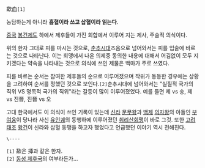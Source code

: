 歃血`[1]`

농담하는게 아니라 **흡혈이라 쓰고 삽혈이라 읽는다**.

[중국](%EC%A4%91%EA%B5%AD.md)
[봉건제도](%EB%B4%89%EA%B1%B4%EC%A0%9C%EB%8F%84.md) 하에서 제후들이 가진 회합에서 이루어 지는 제사,
주술적 의식이다.

위의 한자 그대로 피를 마시는 것으로, [춘추시대](%EC%B6%98%EC%B6%94%EC%8B%9C%EB%8C%80.md)즈음으로
넘어와서는 피를 입술에 바르는 것으로 나타난다. 이는 회맹에서 나온 의제중 동의한 내용에 대해서 어김없이 모두 지키겠다는 약속을 나타내는
것으로 의식에 쓰인 제물은 백마가 주로 쓰였다.

피를 바르는 순서는 참여한 제후들의 순으로 이루어졌으며 작위가 동등한 경우에는 상황을 고려하여 순서를 정했던 것으로
보인다.`[2]`춘추시대에 넘어와서는 "실질적 국가의 직위 VS 명목적 국가의 직위"라는 갈등이 많이 이루어졌었다. 예를 들면 제 vs 송,
제 vs 진晉, 진晉 vs 오

고대 한국에서도 이 의식이 쓰인 기록이 있는데 [신라](%EC%8B%A0%EB%9D%BC.md)
[문무왕](%EB%AC%B8%EB%AC%B4%EC%99%95.md)과 [백제](%EB%B0%B1%EC%A0%9C.md)
[의자왕](%EC%9D%98%EC%9E%90%EC%99%95.md)의 아들인
[부여융](%EB%B6%80%EC%97%AC%EC%9C%B5.md)이 당나라 사신
[유인궤](%EC%9C%A0%EC%9D%B8%EA%B6%A4.md)의 동행하에 이루어졌던 [취리산회맹](%EC%B7%A8%EB%A6%AC%EC%82%B0%20%ED%9A%8C%EB%A7%B9.md)이 바로 그것. 또한
[고려](%EA%B3%A0%EB%A0%A4.md)[태조](%ED%83%9C%EC%A1%B0.md)
[왕건](%EC%99%95%EA%B1%B4.md)이 신라와 삽혈 동맹을 하고자 했었다고 언급했던 이야기 역시 전해진다.

`\----`

`[1]` 歃은 揷과 같은 한자.  
`[2]` [동성 제후국](%EB%8F%99%EC%84%B1%20%EC%A0%9C%ED%9B%84%EA%B5%AD.md)의
여부라든가...

